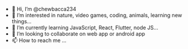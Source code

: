 - 👋 Hi, I’m @chewbacca234
- 👀 I’m interested in nature, video games, coding, animals, learning new things...
- 🌱 I’m currently learning JavaScript, React, Flutter, node JS...
- 💞️ I’m looking to collaborate on web app or android app
- 📫 How to reach me ...

<!---
chewbacca234/chewbacca234 is a ✨ special ✨ repository because its `README.md` (this file) appears on your GitHub profile.
You can click the Preview link to take a look at your changes.
--->
